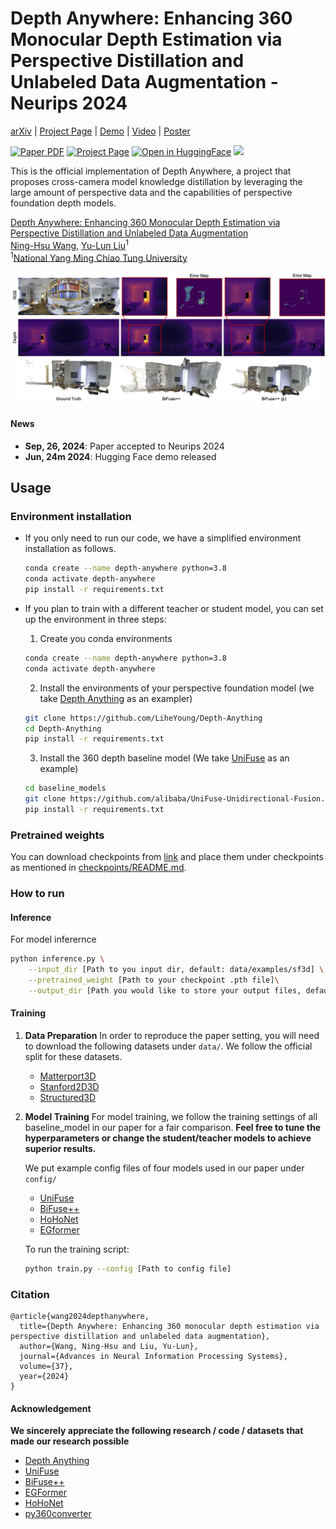 # Depth Anywhere: Enhancing 360 Monocular Depth Estimation via Perspective Distillation and Unlabeled Data Augmentation - Neurips 2024
[arXiv](https://arxiv.org/abs/2406.12849) | [Project Page](https://albert100121.github.io/Depth-Anywhere/) | [Demo](https://huggingface.co/spaces/Albert-NHWang/Depth-Anywhere-App) | [Video](https://nips.cc/virtual/2024/poster/94862) | [Poster](https://nips.cc/virtual/2024/poster/94862)

<a href="https://arxiv.org/abs/2406.12849"><img src='https://img.shields.io/badge/arXiv-Depth Anywhere-red' alt='Paper PDF'></a> <a href='https://albert100121.github.io/Depth-Anywhere/'><img src='https://img.shields.io/badge/Project_Page-Depth Anywhere-green' alt='Project Page'></a> [![Open in HuggingFace](https://img.shields.io/badge/%F0%9F%A4%97%20Hugging%20Face-Spaces-blue)](https://huggingface.co/spaces/Albert-NHWang/Depth-Anywhere-App) <a href='https://huggingface.co/papers/2406.12849'><img src='https://img.shields.io/badge/%F0%9F%A4%97%20Hugging%20Face-Paper-yellow'></a>


This is the official implementation of Depth Anywhere, a project that proposes cross-camera model knowledge distillation by leveraging the large amount of perspective data and the capabilities of perspective foundation depth models.


[Depth Anywhere: Enhancing 360 Monocular Depth Estimation via Perspective Distillation and Unlabeled Data Augmentation](https://albert100121.github.io/Depth-Anywhere/)\
[Ning-Hsu Wang](http://albert100121.github.io/), [Yu-Lun Liu](https://yulunalexliu.github.io/)<sup>1</sup> \
<sup>1</sup>[National Yang Ming Chiao Tung University](https://www.nycu.edu.tw/nycu/en/index)

![](fig/teaser.jpg)


#### News
- **Sep, 26, 2024**: Paper accepted to Neurips 2024
- **Jun, 24m 2024**: Hugging Face demo released

## Usage
### Environment installation
- If you only need to run our code, we have a simplified environment installation as follows.
    ```bash
    conda create --name depth-anywhere python=3.8
    conda activate depth-anywhere
    pip install -r requirements.txt
    ```

- If you plan to train with a different teacher or student model, you can set up the environment in three steps:
    1. Create you conda environments
    ```bash
    conda create --name depth-anywhere python=3.8
    conda activate depth-anywhere
    ```
    2. Install the environments of your perspective foundation model (we take [Depth Anything](https://github.com/LiheYoung/Depth-Anything) as an exampler)
    ```bash
    git clone https://github.com/LiheYoung/Depth-Anything
    cd Depth-Anything
    pip install -r requirements.txt
    ```
    3. Install the 360 depth baseline model (We take [UniFuse](https://github.com/alibaba/UniFuse-Unidirectional-Fusion) as an example)
    ```bash
    cd baseline_models
    git clone https://github.com/alibaba/UniFuse-Unidirectional-Fusion.git
    pip install -r requirements.txt
    ```

    
### Pretrained weights
You can download checkpoints from [link](https://drive.google.com/file/d/1yE555x5tvC3zJx_KxyuMKi4ok-joKpdg/view?usp=sharing) and place them under checkpoints as mentioned in [checkpoints/README.md](checkpoints/README.md).

### How to run

#### Inference

For model inferernce
```bash
python inference.py \
    --input_dir [Path to you input dir, default: data/examples/sf3d] \
    --pretrained_weight [Path to your checkpoint .pth file]\
    --output_dir [Path you would like to store your output files, default: outputs]
```

#### Training

1. **Data Preparation**
    In order to reproduce the paper setting, you will need to download the following datasets under `data/`. We follow the official split for these datasets.
    - [Matterport3D](https://niessner.github.io/Matterport/)
    - [Stanford2D3D](https://github.com/alexsax/2D-3D-Semantics)
    - [Structured3D](https://structured3d-dataset.org/)

2. **Model Training**
    For model training, we follow the training settings of all baseline_model in our paper for a fair comparison. **Feel free to tune the hyperparameters or change the student/teacher models to achieve superior results.**

    We put example config files of four models used in our paper under `config/`
    - [UniFuse](https://github.com/alibaba/UniFuse-Unidirectional-Fusion)
    - [BiFuse++](https://github.com/fuenwang/BiFusev2/tree/3c436aa848bd95848b2ff250cadd14e90e82f35c/BiFusev2)
    - [HoHoNet](https://github.com/sunset1995/HoHoNet)
    - [EGformer](https://github.com/yuniw18/EGformer)
    
    To run the training script:
    ```bash
    python train.py --config [Path to config file]
    ```

### Citation
```
@article{wang2024depthanywhere,
  title={Depth Anywhere: Enhancing 360 monocular depth estimation via perspective distillation and unlabeled data augmentation},
  author={Wang, Ning-Hsu and Liu, Yu-Lun},
  journal={Advances in Neural Information Processing Systems},
  volume={37},
  year={2024}
}
```



#### Acknowledgement
**We sincerely appreciate the following research / code / datasets that made our research possible**

- [Depth Anything](https://github.com/LiheYoung/Depth-Anything/tree/main)
- [UniFuse](https://github.com/alibaba/UniFuse-Unidirectional-Fusion)
- [BiFuse++](https://github.com/fuenwang/BiFusev2)
- [EGFormer](https://github.com/yuniw18/EGformer)
- [HoHoNet](https://github.com/sunset1995/HoHoNet)
- [py360converter](https://github.com/sunset1995/py360convert)

